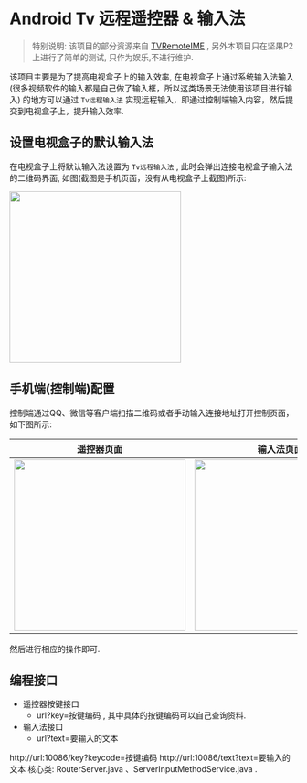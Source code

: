 # Android Tv 远程遥控器 & 输入法
> 特别说明: 该项目的部分资源来自 [TVRemoteIME](https://github.com/kingthy/TVRemoteIME) , 另外本项目只在坚果P2上进行了简单的测试, 只作为娱乐,不进行维护.


该项目主要是为了提高电视盒子上的输入效率, 在电视盒子上通过系统输入法输入 (很多视频软件的输入都是自己做了输入框，所以这类场景无法使用该项目进行输入) 的地方可以通过 `Tv远程输入法` 实现远程输入，即通过控制端输入内容，然后提交到电视盒子上，提升输入效率.

## 设置电视盒子的默认输入法
 
在电视盒子上将默认输入法设置为 `Tv远程输入法` , 此时会弹出连接电视盒子输入法的二维码界面, 如图(截图是手机页面，没有从电视盒子上截图)所示: 
 
 <img src="./images/qrcode.png" width="300">
 
## 手机端(控制端)配置
 
 控制端通过QQ、微信等客户端扫描二维码或者手动输入连接地址打开控制页面，如下图所示: 
 
 
遥控器页面 | 输入法页面 |
 -----------|-----------|
<img src="./images/ctrl1.png" width="300"> |  <img src="./images/ctrl2.png" width="300">|

然后进行相应的操作即可.


## 编程接口

* 遥控器按键接口
    * url?key=按键编码 , 其中具体的按键编码可以自己查询资料.
* 输入法接口
	* url?text=要输入的文本


http://url:10086/key?keycode=按键编码 
http://url:10086/text?text=要输入的文本
核心类: RouterServer.java 、ServerInputMethodService.java .


